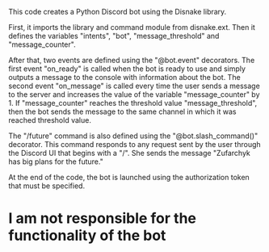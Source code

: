 This code creates a Python Discord bot using the Disnake library.

First, it imports the library and command module from disnake.ext. Then it defines the variables "intents", "bot", "message_threshold" and "message_counter".

After that, two events are defined using the "@bot.event" decorators. The first event "on_ready" is called when the bot is ready to use and simply outputs a message to the console with information about the bot. The second event "on_message" is called every time the user sends a message to the server and increases the value of the variable "message_counter" by 1. If "message_counter" reaches the threshold value "message_threshold", then the bot sends the message to the same channel in which it was reached threshold value.

The "/future" command is also defined using the "@bot.slash_command()" decorator. This command responds to any request sent by the user through the Discord UI that begins with a "/". She sends the message "Zufarchyk has big plans for the future."

At the end of the code, the bot is launched using the authorization token that must be specified.

# I am not responsible for the functionality of the bot
